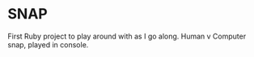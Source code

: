 # SNAP

First Ruby project to play around with as I go along.  Human v Computer snap, played in console.  